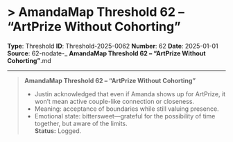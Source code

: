 # > **AmandaMap Threshold 62 – “ArtPrize Without Cohorting”**

**Type**: Threshold
**ID**: Threshold-2025-0062
**Number**: 62
**Date**: 2025-01-01
**Source**: 62-nodate-_ __AmandaMap Threshold 62 – “ArtPrize Without Cohorting”__.md

---

> **AmandaMap Threshold 62 – “ArtPrize Without Cohorting”**
>
> - Justin acknowledged that even if Amanda shows up for ArtPrize, it won’t mean active couple-like connection or closeness.
> - Meaning: acceptance of boundaries while still valuing presence.
> - Emotional state: bittersweet—grateful for the possibility of time together, but aware of the limits.\
>   **Status:** Logged.